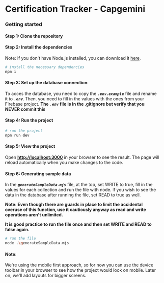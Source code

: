 # Certification Tracker - Capgemini

### Getting started

#### Step 1: Clone the repository

#### Step 2: Install the dependencies

Note: if you don't have Node.js installed, you can download it [here](https://nodejs.org/en/download/).

```bash
# install the necessary dependencies
npm i
```

#### Step 3: Set up the database connection

To acces the database, you need to copy the **_`.env.example`_** file and rename it to **_`.env`_**. Then, you need to fill in the values with the ones from your Firebase project.
**The** **_`.env`_** **file is in the .gitignore but verify that you NEVER commit this**

#### Step 4: Run the project

```bash
# run the project
npm run dev
```

#### Step 5: View the project

Open **[http://localhost:3000](http://localhost:3000)** in your browser to see the result. The page will reload automatically when you make changes to the code.

#### Step 6: Generating sample data

In the **_`generateSampleData.mjs`_** file, at the top, set WRITE to true, fill in the values for each collection and run the file with node.
If you wish to see the data in the database after running the file, set READ to true as well.

**Note: Even though there are guards in place to limit the accidental overuse of this function, use it cautiously anyway as read and write operations aren't unlimited.**

**It is good practice to run the file once and then set WRITE and READ to false again.**

```bash
# run the file
node .\generateSampleData.mjs
```

#### Note:

We're using the mobile first approach, so for now you can use the device toolbar in your browser to see how the project would look on mobile. Later on, we'll add layouts for bigger screens.

